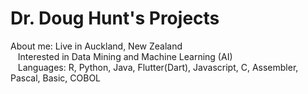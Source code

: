# Dr. Doug Hunt's Projects
About me: Live in Auckland, New Zealand<br/>
&nbsp;&nbsp;          Interested in Data Mining and Machine Learning (AI)<br/>
&nbsp;&nbsp;          Languages: R, Python, Java, Flutter(Dart), Javascript, C, Assembler, Pascal, Basic, COBOL<br/>
